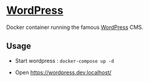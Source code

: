 # [WordPress](https://wordpress.com/fr/)

Docker container running the famous [WordPress](https://wordpress.com/) CMS.

## Usage

* Start wordpress : `docker-compose up -d`

* Open https://wordpress.dev.localhost/
